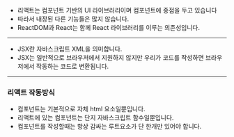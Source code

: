 - 리액트는 컴포넌트 기반의 UI 라이브러리이며 컴포넌트에 중점을 두고 있습니다 
- 따라서 내장된 다른 기능들은 많지 않습니다.
- ReactDOM과 React는 함께 React 라이브러리를 이루는 의존성입니다.

---

- JSX란 자바스크립트 XML을 의미합니다.
- JSX는 일반적으로 브라우저에서 지원하지 않지만 우리가 코드를 작성하면 브라우저에서 작동하는 코드로 변환됩니다.

--- 

### 리액트 작동방식 
- 컴포넌트는 기본적으로 자체 html 요소일뿐입니다.
- 리액트에 있는 컴포넌트는 단지 자바스크립트 함수일뿐입니다.
- 컴포넌트를 작성할때는 항상 감싸는 루트요소가 단 한개만 있어야 합니다.